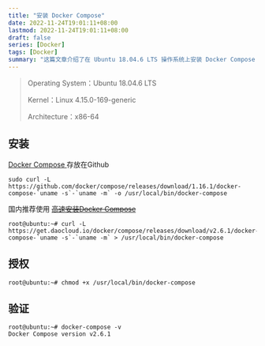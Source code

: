```yaml
---
title: "安装 Docker Compose"
date: 2022-11-24T19:01:11+08:00
lastmod: 2022-11-24T19:01:11+08:00
draft: false
series: [Docker]
tags: [Docker]
summary: "这篇文章介绍了在 Ubuntu 18.04.6 LTS 操作系统上安装 Docker Compose 的步骤，包括从 GitHub 下载和从国内高速下载，以及授权和验证。最终确认安装成功的版本是 v2.6.1。"
---
```

> Operating System：Ubuntu 18.04.6 LTS
>
> Kernel：Linux 4.15.0-169-generic
>
> Architecture：x86-64

## 安装

 [Docker Compose ](https://docs.docker.com/compose/install/)存放在Github

```shell
sudo curl -L https://github.com/docker/compose/releases/download/1.16.1/docker-compose-`uname -s`-`uname -m` -o /usr/local/bin/docker-compose
```

国内推荐使用 [~~高速安装Docker Compose~~](https://get.daocloud.io/)

```shell
root@ubuntu:~# curl -L https://get.daocloud.io/docker/compose/releases/download/v2.6.1/docker-compose-`uname -s`-`uname -m` > /usr/local/bin/docker-compose
```

## 授权

```shell
root@ubuntu:~# chmod +x /usr/local/bin/docker-compose
```

## 验证

```shell
root@ubuntu:~# docker-compose -v
Docker Compose version v2.6.1
```